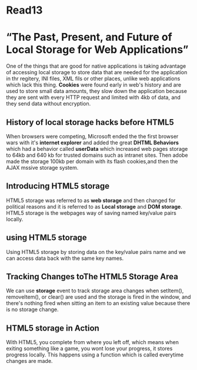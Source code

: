 # Read13

# “The Past, Present, and Future of Local Storage for Web Applications”

One of the things that are good for native applications is taking advantage of accessing local storage to store data that are needed for the application in thr regitery, INI files, XML fils or other places, unlike web applications which lack this thing.
**Cookies** were found early in web's history and are used to store small data amounts, they slow down the application because they are sent with every HTTP request and limited with 4kb of data, and they send data without encryption.


## History of local storage hacks before HTML5
When browsers were competing, Microsoft ended the the first browser wars with it's **internet explorer** and added the great **DHTML Behaviors** which had a behavior called **userData** which increased web pages storage to 64kb and 640 kb for trusted domains such as intranet sites. Then adobe made the storage 100kb per domain with its flash cookies,and then the AJAX mssive storage system. 


## Introducing HTML5 storage
HTML5 storage was referred to as **web storage** and then changed for political reasons and it is referred to as **Local storage** and **DOM storage**.
HTML5 storage is the webpages way of saving named key/value pairs locally.

## using HTML5 storage
Using HTML5 storage by storing data on the key/value pairs name and we can access data back with the same key names.

## Tracking Changes toThe HTML5 Storage Area
We can use **storage** event to track storage area changes when setItem(), removeItem(), or clear() are used and the storage is fired in the window, and there's nothing fired when sitting an item to an existing value because there is no storage change.


## HTML5 storage in Action
With HTML5, you complete from where you left off, which means when exiting something like a game, you wont lose your progress, it stores progress locally.
This happens using a function which is called everytime changes are made.